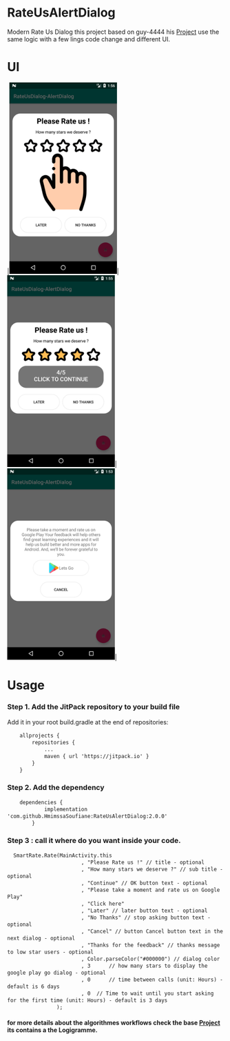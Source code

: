 # RateUsAlertDialog
Modern Rate Us Dialog
this project based on guy-4444 his <a href="https://github.com/guy-4444/SmartRateUsDialog-Android">Project</a> use the same logic with a few lings code change and  different UI. 
# UI
|<img src="Screenshot_1566352570.png" width="250" >|<img src="Screenshot_1566352556.png" width="250" >|<img src="Screenshot_1566352404.png" width="250" >|
# Usage
### Step 1. Add the JitPack repository to your build file
 Add it in your root build.gradle at the end of repositories:
```
	allprojects {
		repositories {
			...
			maven { url 'https://jitpack.io' }
		}
	}
```

### Step 2. Add the dependency
```
	dependencies {
	        implementation 'com.github.HmimssaSoufiane:RateUsAlertDialog:2.0.0'
		}
```
### Step 3 : call it where do you want inside your code.
```
  SmartRate.Rate(MainActivity.this
                        , "Please Rate us !" // title - optional
                        , "How many stars we deserve ?" // sub title - optional
                        , "Continue" // OK button text - optional
                        , "Please take a moment and rate us on Google Play"
                        , "Click here"
                        , "Later" // later button text - optional
                        , "No Thanks" // stop asking button text - optional
                        , "Cancel" // button Cancel button text in the next dialog - optional
                        , "Thanks for the feedback" // thanks message to low star users - optional
                        , Color.parseColor("#000000") // dialog color
                        , 3  	 // how many stars to display the google play go dialog - optional
                        , 0 	 // time between calls (unit: Hours) - default is 6 days
                        , 0	 // Time to wait until you start asking for the first time (unit: Hours) - default is 3 days
                );
```
#### for more details about the algorithmes workflows check the base <a href="https://github.com/guy-4444/SmartRateUsDialog-Android">Project</a> its contains a the Logigramme.
